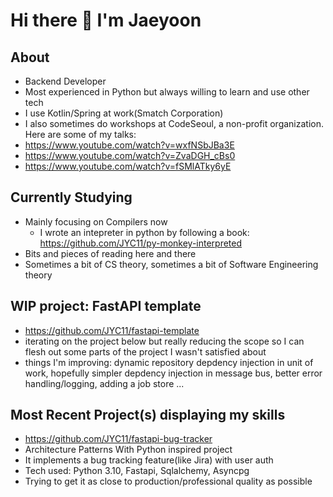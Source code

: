 # Hi there 👋 I'm Jaeyoon


## About
* Backend Developer
* Most experienced in Python but always willing to learn and use other tech
* I use Kotlin/Spring at work(Smatch Corporation)
* I also sometimes do workshops at CodeSeoul, a non-profit organization. Here are some of my talks:
* https://www.youtube.com/watch?v=wxfNSbJBa3E
* https://www.youtube.com/watch?v=ZvaDGH_cBs0
* https://www.youtube.com/watch?v=fSMlATky6yE

## Currently Studying
* Mainly focusing on Compilers now
  * I wrote an intepreter in python by following a book: https://github.com/JYC11/py-monkey-interpreted 
* Bits and pieces of reading here and there
* Sometimes a bit of CS theory, sometimes a bit of Software Engineering theory

## WIP project: FastAPI template
* https://github.com/JYC11/fastapi-template
* iterating on the project below but really reducing the scope so I can flesh out some parts of the project I wasn't satisfied about
* things I'm improving: dynamic repository depdency injection in unit of work, hopefully simpler depdency injection in message bus, better error handling/logging, adding a job store ...

## Most Recent Project(s) displaying my skills
* https://github.com/JYC11/fastapi-bug-tracker
* Architecture Patterns With Python inspired project
* It implements a bug tracking feature(like Jira) with user auth
* Tech used: Python 3.10, Fastapi, Sqlalchemy, Asyncpg
* Trying to get it as close to production/professional quality as possible
